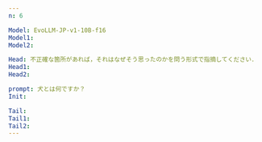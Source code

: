 ```yaml
---
n: 6

Model: EvoLLM-JP-v1-10B-f16
Model1: 
Model2: 

Head: 不正確な箇所があれば，それはなぜそう思ったのかを問う形式で指摘してください．
Head1: 
Head2: 

prompt: 犬とは何ですか？
Init: 

Tail: 
Tail1: 
Tail2: 
---
```


